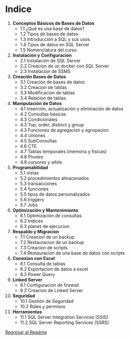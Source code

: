 # Indice

1. **Conceptos Básicos de Bases de Datos**
    - 1.1 ¿Qué es una base de datos?
    - 1.2 Tipos de bases de datos
    - 1.3 Introducción a SQL y sus usos
    - 1.4 Tipos de datos en SQL Server
    - 1.5 Nomenclatura del curso
2. **Instalación y Configuración**
    - 2.1 Instalación de SQL Server     
    - 2.2 Creacion de un docker con SQL Server
    - 2.3 Instalacion de SSMS
3. **Creación Bases de Datos**
    - 3.1 Creación de bases de datos
    - 3.2 Creacion de tablas
    - 3.3 Modificacion de tablas
    - 3.4 Relacion de tablas
4. **Manipulación de Datos**
    - 4.1 Inserción, actualización y eliminación de datos
    - 4.2 Consultas básicas
    - 4.3 Condicionales
    - 4.3 Top, order, distinct y group
    - 4.3 Funciones de agregacion y agrupacion
    - 4.4 Uniones
    - 4.5 SubConsultas
    - 4.6 CTE
    - 4.7 Tablas temporales (memoria y fisicas)
    - 4.8 Pivotes
    - 4.9 cursores y while
5. **Programabilidad**
    - 5.1 vistas
    - 5.2 procedimientos almacenados
    - 5.3 transacciones
    - 5.4 funciones
    - 5.5 tipos de datos personalizados
    - 5.6 triggers
    - 5.7 Jobs
6. **Optimización y Mantenimiento**
    - 6.1 Optimización de consultas
    - 6.2 Indices
    - 6.3 planes de ejecucion
7. **Respaldo y Migracion**
    - 7.1 Creacion de un backup
    - 7.2 Restauracion de un backup
    - 7.3 Creacion de scripts
    - 7.4 Restauracion de una base de datos con scripts
8. **Conexion con Excel**
    - 8.1 Consulta de tablas
    - 8.2 Exportacion de datos a excel
    - 8.3 Power Query
9. **Linked Server**
    - 9.1 Configuracion de firewall
    - 9.2 Creacion de Linked Server
10. **Seguridad**
    - 10.1 Gestión de Seguridad
    - 10.2 Roles y permisos
11. **Herramientas**
    - 11.1 SQL Server Integration Services (SSIS)
    - 11.2 SQL Server Reporting Services (SSRS)

[Regresar al Readme](README.MD)